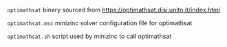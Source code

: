 ```optimathsat``` binary sourced from https://optimathsat.disi.unitn.it/index.html

```optimathsat.msc``` minizinc solver configuration file for optimathsat

```optimathsat.sh``` script used by minizinc to call optimathsat